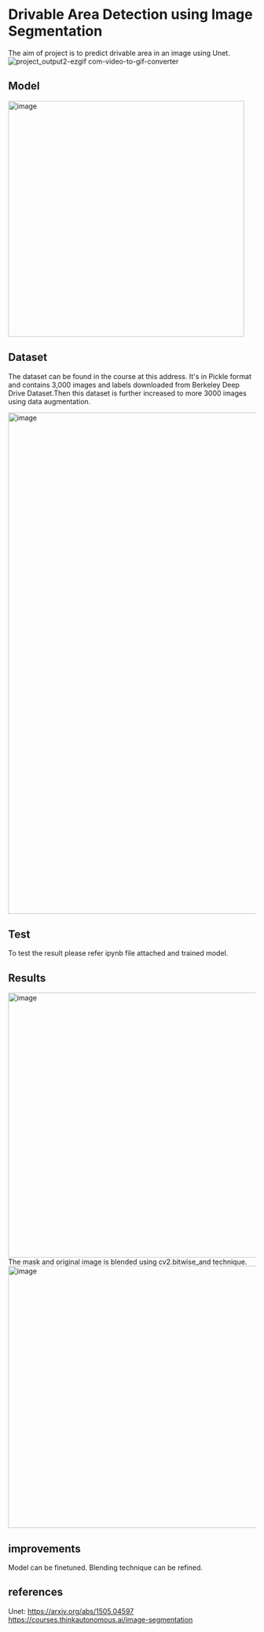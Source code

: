 # Drivable Area Detection using Image Segmentation
The aim of project is to predict drivable area in an image using Unet.
![project_output2-ezgif com-video-to-gif-converter](https://github.com/Vishalkagade/Image_segmentation/assets/105672962/1b307f1f-ce56-47e9-8455-3d67aa672e3f)

## Model
<img width="480" alt="image" src="https://github.com/Vishalkagade/Image_segmentation/assets/105672962/48d1c9a4-dc8d-4b47-a605-a16e295eba53">

## Dataset
The dataset can be found in the course at this address. It's in Pickle format and contains 3,000 images and labels downloaded from Berkeley Deep Drive Dataset.Then this dataset is further increased to more 3000 images using data augmentation.

<img width="1020" alt="image" src="https://github.com/Vishalkagade/Image_segmentation/assets/105672962/557eb1b8-99dd-4882-8934-eed10b7d2eb2">

## Test

To test the result please refer ipynb file attached and trained model.
## Results
<img width="539" alt="image" src="https://github.com/Vishalkagade/Image_segmentation/assets/105672962/0a31fcc7-a78f-4b2b-a949-b145ef131ae1">
The mask and original image is blended using cv2.bitwise_and technique.
<img width="533" alt="image" src="https://github.com/Vishalkagade/Image_segmentation/assets/105672962/f49e17ba-e323-41af-9714-563f672319c1">

## improvements
Model can be finetuned.
Blending technique can be refined.

## references
Unet: https://arxiv.org/abs/1505.04597
https://courses.thinkautonomous.ai/image-segmentation


